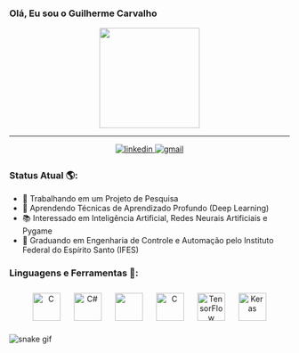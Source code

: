 ### Olá, Eu sou o Guilherme Carvalho

<div align="center">
  <a href="https://https://github.com/gui-car1">
  <img height="180em" src="https://github-readme-stats.vercel.app/api?username=gui-car1&show_icons=true&theme=react&include_all_commits=true&count_private=true"/>
</div>
<hr size = 7>
<div align = "center">
<a href = "" target = "_blank">
<img src = "https://img.shields.io/badge/linkedin-%231E77B5.svg?&style=for-the-badge&logo=linkedin&logoColor=white" target = "_blank" alt = linkedin style = "margin-bottom: 5px;"/>
</a> 
<a href = "mailto:guicarvalho793@gmail.com" target = "_blank">
<img src = "https://img.shields.io/badge/-gmail-FF0000?style=for-the-badge&logo=gmail&logoColor=white" target = "_blank" alt = gmail style = "margin-bottom: 5px"/>
</a> 
</div>  

### Status Atual 🌎:

- 🔭 Trabalhando em um Projeto de Pesquisa
- 🌱 Aprendendo Técnicas de Aprendizado Profundo (Deep Learning)
- 📚 Interessado em Inteligência Artificial, Redes Neurais Artificiais e Pygame
- 🤖 Graduando em Engenharia de Controle e Automação pelo Instituto Federal do Espírito Santo (IFES)

### Linguagens e Ferramentas 🔨:

<div align="center">  
<img style="margin: 10px" src="https://cdn.jsdelivr.net/gh/devicons/devicon/icons/c/c-original.svg" alt="C" height="50" />
<img style="margin: 10px" src="https://cdn.jsdelivr.net/gh/devicons/devicon/icons/csharp/csharp-original.svg" alt="C#" height="50" />
<img style="margin: 10px" src="https://cdn.jsdelivr.net/gh/devicons/devicon/icons/python/python-original.svg" height="50" />
<img style="margin: 10px" src="https://cdn.jsdelivr.net/gh/devicons/devicon/icons/arduino/arduino-original.svg" alt="C" height="50" />
<img style="margin: 10px" src="https://profilinator.rishav.dev/skills-assets/tensorflow-icon.svg" alt="TensorFlow" height="50" />
<img style="margin: 10px" src="https://profilinator.rishav.dev/skills-assets/keras.png" alt="Keras" height="50" /> 
</div>  

![snake gif](https://github.com/gui-car1/gui-car1/blob/output/github-contribution-grid-snake.svg)
